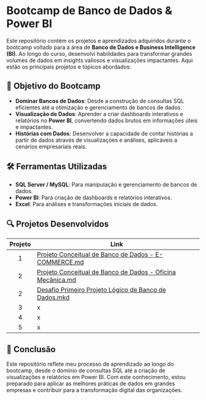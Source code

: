 # Bootcamp de Banco de Dados & Power BI

Este repositório contém os projetos e aprendizados adquiridos durante o bootcamp voltado para a área de **Banco de Dados e Business Intelligence (BI)**. Ao longo do curso, desenvolvi habilidades para transformar grandes volumes de dados em insights valiosos e visualizações impactantes. Aqui estão os principais projetos e tópicos abordados:

## 🚀 Objetivo do Bootcamp
- **Dominar Bancos de Dados**: Desde a construção de consultas SQL eficientes até a otimização e gerenciamento de bancos de dados.
- **Visualização de Dados**: Aprender a criar dashboards interativos e relatórios no **Power BI**, convertendo dados brutos em informações úteis e impactantes.
- **Histórias com Dados**: Desenvolver a capacidade de contar histórias a partir de dados através de visualizações e análises, aplicáveis a cenários empresariais reais.

## 🛠️ Ferramentas Utilizadas
- **SQL Server / MySQL**: Para manipulação e gerenciamento de bancos de dados.
- **Power BI**: Para criação de dashboards e relatórios interativos.
- **Excel**: Para análises e transformações iniciais de dados.
  
## 🔍 Projetos Desenvolvidos
| Projeto         | Link |
|  :----:   | ----------- |
| 1         |[Projeto Conceitual de Banco de Dados - E-COMMERCE.md](https://github.com/danielaferassis/Suzano-Analise-de-Dados-com-Power-BI/blob/8e02f3e017bfb8e11731360eb01602b819e69dcb/Projeto%20Conceitual%20de%20Banco%20de%20Dados%20-%20E-COMMERCE.md)|
| 2         | [Projeto Conceitual de Banco de Dados - Oficina Mecânica.md](https://github.com/danielaferassis/Suzano-Analise-de-Dados-com-Power-BI/blob/main/Projeto%20Conceitual%20de%20Banco%20de%20Dados%20-%20Oficina%20Mec%C3%A2nica.md)|
| 2         | [Desafio Primeiro Projeto Lógico de Banco de Dados.mkd](https://github.com/danielaferassis/Suzano-Analise-de-Dados-com-Power-BI/blob/main/Desafio%20Primeiro%20Projeto%20L%C3%B3gico%20de%20Banco%20de%20Dados.mkd) |
| 3         |x |
| 4        |x |
| 5         | x |

## 📝 Conclusão
Este repositório reflete meu processo de aprendizado ao longo do bootcamp, desde o domínio de consultas SQL até a criação de visualizações e relatórios em Power BI. Com este conhecimento, estou preparado para aplicar as melhores práticas de dados em grandes empresas e contribuir para a transformação digital das organizações.
